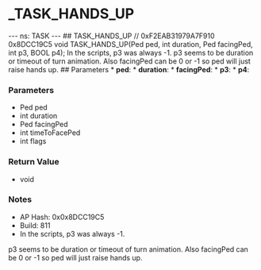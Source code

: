 # _TASK_HANDS_UP

--- ns: TASK --- ## TASK_HANDS_UP  // 0xF2EAB31979A7F910 0x8DCC19C5 void TASK_HANDS_UP(Ped ped, int duration, Ped facingPed, int p3, BOOL p4);  In the scripts, p3 was always -1. p3 seems to be duration or timeout of turn animation. Also facingPed can be 0 or -1 so ped will just raise hands up.  ## Parameters * **ped**: * **duration**: * **facingPed**: * **p3**: * **p4**:

### Parameters
* Ped ped
* int duration
* Ped facingPed
* int timeToFacePed
* int flags

### Return Value
* void

### Notes
* AP Hash: 0x0x8DCC19C5
* Build: 811
* In the scripts, p3 was always -1.

p3 seems to be duration or timeout of turn animation.
Also facingPed can be 0 or -1 so ped will just raise hands up.

